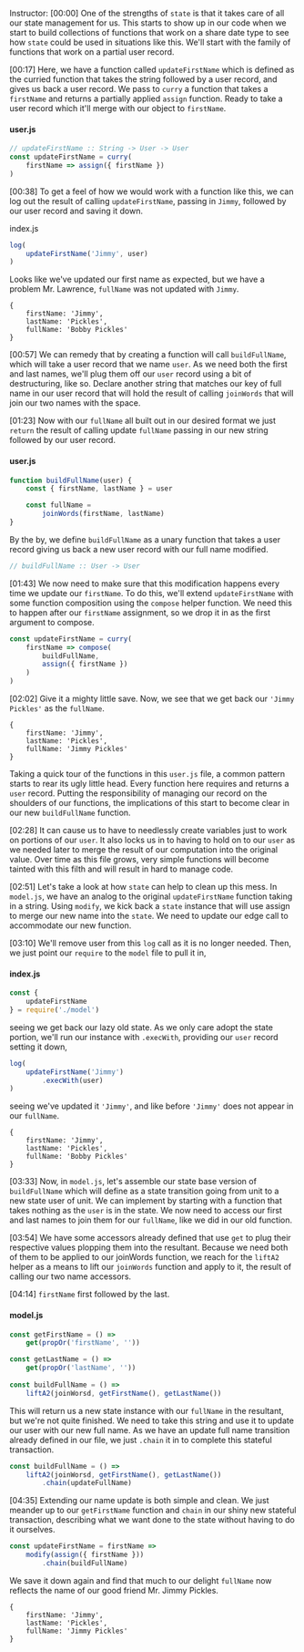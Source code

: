 Instructor: [00:00] One of the strengths of `state` is that it takes care of all our state management for us. This starts to show up in our code when we start to build collections of functions that work on a share date type to see how `state` could be used in situations like this. We'll start with the family of functions that work on a partial user record.

[00:17] Here, we have a function called `updateFirstName` which is defined as the curried function that takes the string followed by a user record, and gives us back a user record. We pass to `curry` a function that takes a `firstName` and returns a partially applied `assign` function. Ready to take a user record which it'll merge with our object to `firstName`.

#### user.js
```javascript
// updateFirstName :: String -> User -> User
const updateFirstName = curry(
    firstName => assign({ firstName })
)
```

[00:38] To get a feel of how we would work with a function like this, we can log out the result of calling `updateFirstName`, passing in `Jimmy`, followed by our user record and saving it down. 

index.js
```javascript
log(
    updateFirstName('Jimmy', user)
)
```

Looks like we've updated our first name as expected, but we have a problem Mr. Lawrence, `fullName` was not updated with `Jimmy`.

```
{
    firstName: 'Jimmy',
    lastName: 'Pickles',
    fullName: 'Bobby Pickles'
}
```

[00:57] We can remedy that by creating a function will call `buildFullName`, which will take a user record that we name `user`. As we need both the first and last names, we'll plug them off our `user` record using a bit of destructuring, like so. Declare another string that matches our key of full name in our user record that will hold the result of calling `joinWords` that will join our two names with the space.

[01:23] Now with our `fullName` all built out in our desired format we just `return` the result of calling update `fullName` passing in our new string followed by our user record. 

#### user.js
```javascript
function buildFullName(user) {
    const { firstName, lastName } = user

    const fullName = 
        joinWords(firstName, lastName)
}
```

By the by, we define `buildFullName` as a unary function that takes a user record giving us back a new user record with our full name modified.

```javascript
// buildFullName :: User -> User
```

[01:43] We now need to make sure that this modification happens every time we update our `firstName`. To do this, we'll extend `updateFirstName` with some function composition using the `compose` helper function. We need this to happen after our `firstName` assignment, so we drop it in as the first argument to compose.

```javascript
const updateFirstName = curry(
    firstName => compose(
        buildFullName, 
        assign({ firstName })
    )
)
```

[02:02] Give it a mighty little save. Now, we see that we get back our `'Jimmy Pickles'` as the `fullName`. 

```
{
    firstName: 'Jimmy',
    lastName: 'Pickles',
    fullName: 'Jimmy Pickles'
}
```

Taking a quick tour of the functions in this `user.js` file, a common pattern starts to rear its ugly little head. Every function here requires and returns a `user` record. Putting the responsibility of managing our record on the shoulders of our functions, the implications of this start to become clear in our new `buildFullName` function.

[02:28] It can cause us to have to needlessly create variables just to work on portions of our `user`. It also locks us in to having to hold on to our `user` as we needed later to merge the result of our computation into the original value. Over time as this file grows, very simple functions will become tainted with this filth and will result in hard to manage code.

[02:51] Let's take a look at how `state` can help to clean up this mess. In `model.js`, we have an analog to the original `updateFirstName` function taking in a string. Using `modify`, we kick back a `state` instance that will use assign to merge our new name into the `state`. We need to update our edge call to accommodate our new function.

[03:10] We'll remove user from this `log` call as it is no longer needed. Then, we just point our `require` to the `model` file to pull it in, 

#### index.js
```javascript
const {
    updateFirstName
} = require('./model')
```

seeing we get back our lazy old state. As we only care adopt the state portion, we'll run our instance with `.execWith`, providing our `user` record setting it down,

```javascript
log(
    updateFirstName('Jimmy')
        .execWith(user)
)
```

seeing we've updated it `'Jimmy'`, and like before `'Jimmy'` does not appear in our `fullName`.

```
{
    firstName: 'Jimmy',
    lastName: 'Pickles',
    fullName: 'Bobby Pickles'
}
```

[03:33] Now, in `model.js`, let's assemble our state base version of `buildFullName` which will define as a state transition going from unit to a new state user of unit. We can implement by starting with a function that takes nothing as the `user` is in the state. We now need to access our first and last names to join them for our `fullName`, like we did in our old function.

[03:54] We have some accessors already defined that use `get` to plug their respective values plopping them into the resultant. Because we need both of them to be applied to our joinWords function, we reach for the `liftA2` helper as a means to lift our `joinWords` function and apply to it, the result of calling our two name accessors.

[04:14] `firstName` first followed by the last. 

#### model.js
```javascript
const getFirstName = () => 
    get(propOr('firstName', ''))

const getLastName = () => 
    get(propOr('lastName', ''))
   
const buildFullName = () =>
    liftA2(joinWorsd, getFirstName(), getLastName())
```

This will return us a new state instance with our `fullName` in the resultant, but we're not quite finished. We need to take this string and use it to update our user with our new full name. As we have an update full name transition already defined in our file, we just `.chain` it in to complete this stateful transaction.

```javascript
const buildFullName = () =>
    liftA2(joinWorsd, getFirstName(), getLastName())
        .chain(updateFullName)
```

[04:35] Extending our name update is both simple and clean. We just meander up to our `getFirstName` function and `chain` in our shiny new stateful transaction, describing what we want done to the state without having to do it ourselves. 

```javascript
const updateFirstName = firstName => 
    modify(assign({ firstName }))
        .chain(buildFullName)
```

We save it down again and find that much to our delight `fullName` now reflects the name of our good friend Mr. Jimmy Pickles.

```
{
    firstName: 'Jimmy',
    lastName: 'Pickles',
    fullName: 'Jimmy Pickles'
}
```